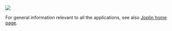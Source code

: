 <img src="https://joplinapp.org/images/DemoDesktop.png" style="max-width: 100%">

For general information relevant to all the applications, see also [Joplin home page](https://joplinapp.org).